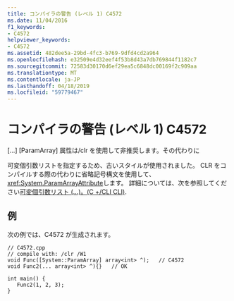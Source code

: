 ```yaml
---
title: コンパイラの警告 (レベル 1) C4572
ms.date: 11/04/2016
f1_keywords:
- C4572
helpviewer_keywords:
- C4572
ms.assetid: 482dee5a-29bd-4fc3-b769-9dfd4cd2a964
ms.openlocfilehash: e32509e4d32eef4f53b8d43a7db769844f1182c7
ms.sourcegitcommit: 72583d30170d6ef29ea5c6848dc00169f2c909aa
ms.translationtype: MT
ms.contentlocale: ja-JP
ms.lasthandoff: 04/18/2019
ms.locfileid: "59779467"
---
```

# <a name="compiler-warning-level-1-c4572"></a>コンパイラの警告 (レベル 1) C4572

[...] [ParamArray] 属性は/clr を使用して非推奨します。その代わりに

可変個引数リストを指定するため、古いスタイルが使用されました。 CLR をコンパイルする際の代わりに省略記号構文を使用して、<xref:System.ParamArrayAttribute>します。 詳細については、次を参照してください[可変個引数リスト (...)。(C +/CLI CLI)](../../extensions/variable-argument-lists-dot-dot-dot-cpp-cli.md).

## <a name="example"></a>例

次の例では、C4572 が生成されます。

```
// C4572.cpp
// compile with: /clr /W1
void Func([System::ParamArray] array<int> ^);   // C4572
void Func2(... array<int> ^){}   // OK

int main() {
   Func2(1, 2, 3);
}
```